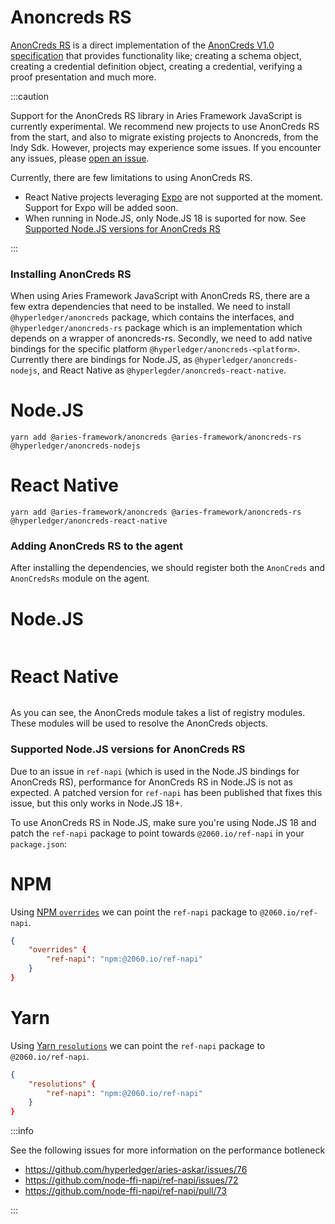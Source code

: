# Anoncreds RS

[AnonCreds RS](https://github.com/hyperledger/anoncreds-rs) is a direct implementation of the [AnonCreds V1.0 specification](https://hyperledger.github.io/anoncreds-spec/) that provides functionality like; creating a schema object, creating a credential definition object, creating a credential, verifying a proof presentation and much more.

:::caution

Support for the AnonCreds RS library in Aries Framework JavaScript is currently experimental. We recommend new projects to use AnonCreds RS from the start, and also to migrate existing projects to Anoncreds, from the Indy Sdk. However, projects may experience some issues. If you encounter any issues, please [open an issue](https://github.com/hyperledger/aries-framework-javascript/issues/new).

Currently, there are few limitations to using AnonCreds RS.

- React Native projects leveraging [Expo](https://expo.dev) are not supported at the moment. Support for Expo will be added soon.
- When running in Node.JS, only Node.JS 18 is suported for now. See [Supported Node.JS versions for AnonCreds RS](#supported-nodejs-versions-for-anoncreds-rs)

:::

### Installing AnonCreds RS

When using Aries Framework JavaScript with AnonCreds RS, there are a few extra dependencies that need to be installed. We need to install `@hyperledger/anoncreds` package, which contains the interfaces, and `@hyperledger/anoncreds-rs` package which is an implementation which depends on a wrapper of anoncreds-rs. Secondly, we need to add native bindings for the specific platform `@hyperledger/anoncreds-<platform>`. Currently there are bindings for Node.JS, as `@hyperledger/anoncreds-nodejs`, and React Native as `@hyperlegder/anoncreds-react-native`.

<!--tabs-->

# Node.JS

```console
yarn add @aries-framework/anoncreds @aries-framework/anoncreds-rs @hyperledger/anoncreds-nodejs
```

# React Native

```console
yarn add @aries-framework/anoncreds @aries-framework/anoncreds-rs @hyperledger/anoncreds-react-native
```

<!--/tabs-->

### Adding AnonCreds RS to the agent

After installing the dependencies, we should register both the `AnonCreds` and `AnonCredsRs` module on the agent.

<!--tabs-->

# Node.JS

```typescript showLineNumbers set-up-anoncreds-rs.ts section-1

```

# React Native

```typescript showLineNumbers set-up-anoncreds-rs-rn.ts section-1

```

<!--/tabs-->

As you can see, the AnonCreds module takes a list of registry modules. These modules will be used to resolve the AnonCreds objects.

### Supported Node.JS versions for AnonCreds RS

Due to an issue in `ref-napi` (which is used in the Node.JS bindings for AnonCreds RS), performance for AnonCreds RS in Node.JS is not as expected. A patched version for `ref-napi` has been published that fixes this issue, but this only works in Node.JS 18+.

To use AnonCreds RS in Node.JS, make sure you're using Node.JS 18 and patch the `ref-napi` package to point towards `@2060.io/ref-napi` in your `package.json`:

<!--tabs-->

# NPM

Using [NPM `overrides`](https://docs.npmjs.com/cli/v9/configuring-npm/package-json#overrides) we can point the `ref-napi` package to `@2060.io/ref-napi`.

```json
{
    "overrides" {
        "ref-napi": "npm:@2060.io/ref-napi"
    }
}
```

# Yarn

Using [Yarn `resolutions`](https://classic.yarnpkg.com/lang/en/docs/selective-version-resolutions/) we can point the `ref-napi` package to `@2060.io/ref-napi`.

```json
{
    "resolutions" {
        "ref-napi": "npm:@2060.io/ref-napi"
    }
}
```

<!--/tabs-->

:::info

See the following issues for more information on the performance botleneck

- https://github.com/hyperledger/aries-askar/issues/76
- https://github.com/node-ffi-napi/ref-napi/issues/72
- https://github.com/node-ffi-napi/ref-napi/pull/73

:::
